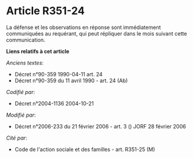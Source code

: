 # Article R351-24

La défense et les observations en réponse sont immédiatement communiquées au requérant, qui peut répliquer dans le mois
suivant cette communication.

**Liens relatifs à cet article**

_Anciens textes_:

  - Décret n°90-359 1990-04-11 art. 24
  - Décret n°90-359 du 11 avril 1990 - art. 24 (Ab)

_Codifié par_:

  - Décret n°2004-1136 2004-10-21

_Modifié par_:

  - Décret n°2006-233 du 21 février 2006 - art. 3 () JORF 28 février 2006

_Cité par_:

  - Code de l'action sociale et des familles - art. R351-25 (M)
